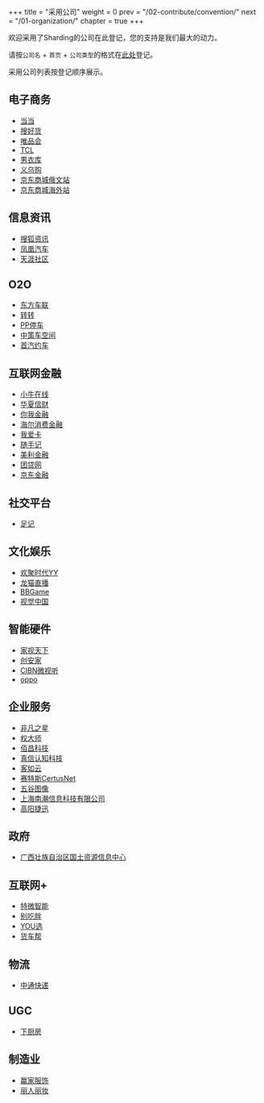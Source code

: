 +++
title = "采用公司"
weight = 0
prev = "/02-contribute/convention/"
next = "/01-organization/"
chapter = true
+++

欢迎采用了Sharding的公司在此登记，您的支持是我们最大的动力。

请按`公司名` + `首页` + `公司类型`的格式在[此处](https://github.com/shardingjdbc/sharding-jdbc/issues/234)登记。

采用公司列表按登记顺序展示。

## 电子商务

* [当当](http://www.dangdang.com/)
* [搜好货](http://www.912688.com/)
* [唯品会](http://www.vip.com/)
* [TCL](http://www.tcl.com/)
* [男衣库](http://www.nanyiku.com/)
* [义乌购](http://www.yiwugou.com/)
* [京东商城俄文站](https://www.jd.ru/)
* [京东商城海外站](https://www.joybuy.com/)

## 信息资讯

* [搜狐资讯](http://ss.sohu.com/)
* [凤凰汽车](http://auto.ifeng.com/)
* [天涯社区](http://www.tianya.cn/)

## O2O

* [东方车联](http://www.dongfang789.com/)
* [转转](http://www.zhuanzhuan.com/)
* [PP停车](https://660pp.com)
* [中策车空间](http://www.zcckj.com/)
* [首汽约车](http://www.01zhuanche.com/)

## 互联网金融

* [小牛在线](https://www.xiaoniu88.com/)
* [华夏信财](https://www.huaxiafinance.com/)
* [你我金融](https://www.niiwoo.com/)
* [海尔消费金融](https://www.haiercash.com/)
* [我爱卡](http://www.51credit.com/)
* [随手记](https://www.sui.com/)
* [美利金融](https://www.mljr.com/)
* [团贷网](https://www.tuandai.com/)
* [京东金融](http://jr.jd.com/)

## 社交平台

* [足记](http://www.fotoplace.cc/)

## 文化娱乐

* [欢聚时代YY](http://www.yy.com/)
* [龙猫直播](http://www.tvlongmao.com)
* [BBGame](http://www.bbgameonline.com/)
* [视觉中国](https://500px.me/)

## 智能硬件

* [家视天下](http://www.hiveview.com/)
* [创安家](http://www.41soo.com/)
* [CIBN微视听](http://www.91vst.com/)
* [oppo](http://www.oppo.com/)

## 企业服务

* [非凡之星](http://www.ffzxnet.com/)
* [权大师](http://www.quandashi.com/)
* [佰昌科技](http://www.sdbaichang.com/)
* [真信认知科技](http://www.zhenxinsafe.com/)
* [客如云](http://www.keruyun.com/)
* [赛特斯CertusNet](http://www.certusnet.com.cn/)
* [五谷图像](http://www.5grain.com/)
* [上海南潮信息科技有限公司](https://ruff.io/)
* [高阳捷迅](http://www.19pay.com.cn/)

## 政府

* [广西壮族自治区国土资源信息中心](http://z.gxdlr.gov.cn/)

## 互联网+

* [特微智能](http://www.trawe.cn/)
* [别吃胖](http://www.biechipang.net/)
* [YOU选](http://www.youx.mobi/)
* [货车帮](http://www.huochebang.com/)

## 物流

* [中通快递](http://www.zto.com/)

## UGC

* [下厨房](http://www.xiachufang.com/)

## 制造业

* [赢家服饰](http://www.eeka.cn/)
* [丽人丽妆](http://www.lrlz.com/)